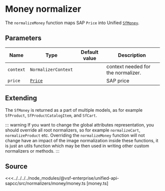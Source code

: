 # Money normalizer

The `normalizeMoney` function maps SAP `Price` into Unified [`SfMoney`](/reference/unified-data-model.html#sfmoney).

## Parameters

| Name    | Type                                                                                                 | Default value | Description |
| ------- | ---------------------------------------------------------------------------------------------------- | ------------- | ----------- |
| `context` | `NormalizerContext`                                                                          |               | context needed for the normalizer.                                                                |
| `price` | [`Price`](https://docs.alokai.com/sapcc/reference/api/sap-commerce-webservices-sdk.price.html) |               | SAP price   |

## Extending

The `SfMoney` is returned as a part of multiple models, as for example `SfProduct`, `SfProductCatalogItem`, and `SfCart`.

::: warning
If you want to change the global attributes representation, you should override all root normalizers, so for example `normalizeCart`, `normalizeProduct` etc. Overriding the `normalizeMoney` function will not change have an impact of the image normalization inside these functions, it is just an utils function which may be then used in writing other custom normalizers or methods.
:::

## Source

<<<../../../../node_modules/@vsf-enterprise/unified-api-sapcc/src/normalizers/money/money.ts [money.ts]

